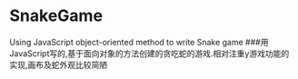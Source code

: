 # SnakeGame
Using JavaScript object-oriented method to write Snake game
###用JavaScript写的,基于面向对象的方法创建的贪吃蛇的游戏.相对注重y游戏功能的实现,画布及蛇外观比较简陋
